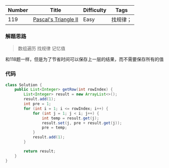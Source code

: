 | Number | Title                                                        | Difficulty | Tags     |
| ------ | ------------------------------------------------------------ | ---------- | -------- |
| 119    | [Pascal's Triangle II](https://leetcode-cn.com/problems/pascals-triangle-ii/) | Easy       | 找规律； |



### 解题思路

> 数组遍历 找规律 记忆值

和118题一样，但是为了节省时间可以保存上一层的结果，而不需要保存所有的值

### 代码

```java
class Solution {
    public List<Integer> getRow(int rowIndex) {
        List<Integer> result = new ArrayList<>();
        result.add(1);
        int pre = 1;
        for (int i = 1; i <= rowIndex; i++) {
            for (int j = 1; j < i; j++) {
                int temp = result.get(j);
                result.set(j, pre + result.get(j));
                pre = temp;
            }
            result.add(1);
        }

        return result;
    }
}
```

